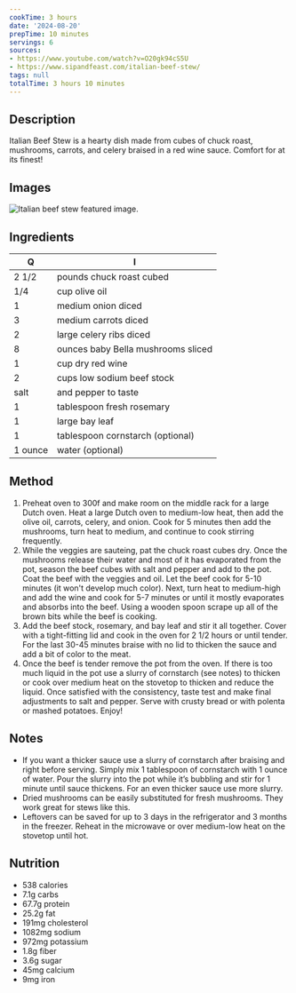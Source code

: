 ```yaml
---
cookTime: 3 hours
date: '2024-08-20'
prepTime: 10 minutes
servings: 6
sources:
- https://www.youtube.com/watch?v=O20gk94cS5U
- https://www.sipandfeast.com/italian-beef-stew/
tags: null
totalTime: 3 hours 10 minutes
---
```


## Description
Italian Beef Stew is a hearty dish made from cubes of chuck roast, mushrooms, carrots, and celery braised in a red wine sauce. Comfort for at its finest!

## Images
![Italian beef stew featured image.](https://www.sipandfeast.com/wp-content/uploads/2021/11/Italian-beef-stew-recipe-snippet-300x300.jpg)

## Ingredients
| Q      | I                                     |
| -------| -------------------------------------|
| 2 1/2   | pounds chuck roast cubed              |
| 1/4    | cup olive oil                        |
| 1      | medium onion diced                  |
| 3      | medium carrots diced                 |
| 2      | large celery ribs diced            |
| 8      | ounces baby Bella mushrooms sliced |
| 1      | cup dry red wine                   |
| 2      | cups low sodium beef stock          |
| salt   | and pepper to taste                |
| 1      | tablespoon fresh rosemary         |
| 1      | large bay leaf                    |
| 1      | tablespoon cornstarch (optional)    |
| 1 ounce | water (optional)                   |

## Method
1. Preheat oven to 300f and make room on the middle rack for a large Dutch oven. Heat a large Dutch oven to medium-low heat, then add the olive oil, carrots, celery, and onion. Cook for 5 minutes then add the mushrooms, turn heat to medium, and continue to cook stirring frequently.
2. While the veggies are sauteing, pat the chuck roast cubes dry. Once the mushrooms release their water and most of it has evaporated from the pot, season the beef cubes with salt and pepper and add to the pot. Coat the beef with the veggies and oil. Let the beef cook for 5-10 minutes (it won't develop much color). Next, turn heat to medium-high and add the wine and cook for 5-7 minutes or until it mostly evaporates and absorbs into the beef. Using a wooden spoon scrape up all of the brown bits while the beef is cooking.
3. Add the beef stock, rosemary, and bay leaf and stir it all together. Cover with a tight-fitting lid and cook in the oven for 2 1/2 hours or until tender. For the last 30-45 minutes braise with no lid to thicken the sauce and add a bit of color to the meat.
4. Once the beef is tender remove the pot from the oven. If there is too much liquid in the pot use a slurry of cornstarch (see notes) to thicken or cook over medium heat on the stovetop to thicken and reduce the liquid. Once satisfied with the consistency, taste test and make final adjustments to salt and pepper. Serve with crusty bread or with polenta or mashed potatoes. Enjoy!

## Notes
- If you want a thicker sauce use a slurry of cornstarch after braising and right before serving. Simply mix 1 tablespoon of cornstarch with 1 ounce of water. Pour the slurry into the pot while it’s bubbling and stir for 1 minute until sauce thickens. For an even thicker sauce use more slurry.
- Dried mushrooms can be easily substituted for fresh mushrooms. They work great for stews like this.
- Leftovers can be saved for up to 3 days in the refrigerator and 3 months in the freezer. Reheat in the microwave or over medium-low heat on the stovetop until hot.

## Nutrition
- 538 calories
- 7.1g carbs
- 67.7g protein
- 25.2g fat
- 191mg cholesterol
- 1082mg sodium
- 972mg potassium
- 1.8g fiber
- 3.6g sugar
- 45mg calcium
- 9mg iron